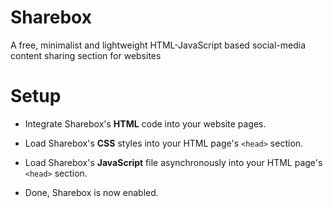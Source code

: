# Sharebox
A free, minimalist and lightweight HTML-JavaScript based social-media content sharing section for websites

# Setup
* Integrate Sharebox's <b>HTML</b> code into your website pages.
* Load Sharebox's <b>CSS</b> styles into your HTML page's `<head>` section.
* Load Sharebox's <b>JavaScript</b> file asynchronously into your HTML page's `<head>` section.

* Done, Sharebox is now enabled.

